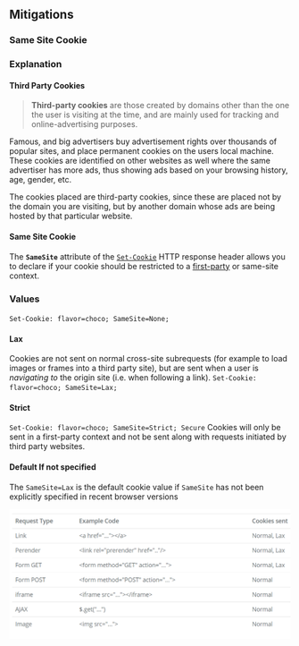 ## Mitigations
### Same Site Cookie
### Explanation
#### Third Party Cookies
> **Third-party cookies** are those created by domains other than the one the user is visiting at the time, and are mainly used for tracking and online-advertising purposes.

Famous, and big advertisers buy advertisement rights over thousands of popular sites, and place permanent cookies on the users local machine. These cookies are identified on other websites as well where the same advertiser has more ads, thus showing ads based on your browsing history, age, gender, etc.

The cookies placed are third-party cookies, since these are placed not by the domain you are visiting, but by another domain whose ads are being hosted by that particular website.

#### Same Site Cookie 
The **`SameSite`** attribute of the [`Set-Cookie`](https://developer.mozilla.org/en-US/docs/Web/HTTP/Headers/Set-Cookie) HTTP response header allows you to declare if your cookie should be restricted to a [first-party](https://developer.mozilla.org/en-US/docs/Web/HTTP/Cookies#third-party_cookies) or same-site context.

### Values
`Set-Cookie: flavor=choco; SameSite=None;`   
#### Lax
Cookies are not sent on normal cross-site subrequests (for example to load images or frames into a third party site), but are sent when a user is _navigating to_ the origin site (i.e. when following a link).
`Set-Cookie: flavor=choco; SameSite=Lax;` 
#### Strict
`Set-Cookie: flavor=choco; SameSite=Strict; Secure` Cookies will only be sent in a first-party context and not be sent along with requests initiated by third party websites.

#### Default If not specified
The `SameSite=Lax` is the default cookie value if `SameSite` has not been explicitly specified in recent browser versions

![Pasted image 20210430045738.png](Screenshots/Pasted%20image%2020210430045738.png)
